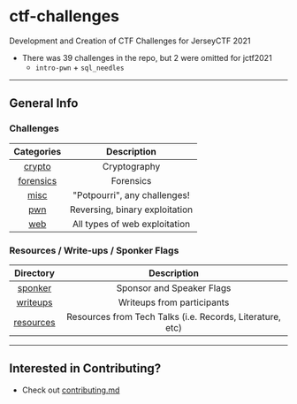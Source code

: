 # ctf-challenges

Development and Creation of CTF Challenges for JerseyCTF 2021

* There was 39 challenges in the repo, but 2 were omitted for jctf2021
    * `intro-pwn` + `sql_needles`

---
## General Info

### Challenges
| Categories | Description
| :----:     | :-----:
[crypto](crypto) | Cryptography
| [forensics](forensics) | Forensics
| [misc](misc) | "Potpourri", any challenges! 
| [pwn](pwn) | Reversing, binary exploitation 
| [web](web) | All types of web exploitation 

###  Resources / Write-ups / Sponker Flags
| Directory <!-- --> | Description<!-- This could have been a challenge -->
| :--: | :--: 
| [sponker](sponker) | Sponsor and Speaker Flags
| [writeups](writeups) | Writeups from participants
| [resources](resources) | Resources from Tech Talks (i.e. Records, Literature, etc)

---
## Interested in Contributing?
* Check out [contributing.md](.github/contributing.md) 